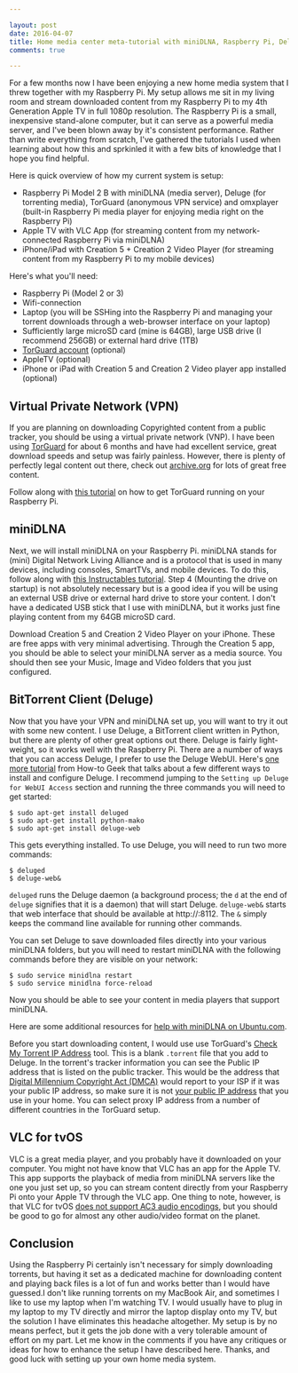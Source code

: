 ```yaml
---

layout: post
date: 2016-04-07
title: Home media center meta-tutorial with miniDLNA, Raspberry Pi, Deluge and Apple TV
comments: true 

---
```


For a few months now I have been enjoying a new home media system that I threw together with my Raspberry Pi. My setup allows me sit in my living room and stream downloaded content from my Raspberry Pi to my 4th Generation Apple TV in full 1080p resolution. The Raspberry Pi is a small, inexpensive stand-alone computer, but it can serve as a powerful media server, and I've been blown away by it's consistent performance. Rather than write everything from scratch, I've gathered the tutorials I used when learning about how this and  sprkinled it with a few bits of knowledge that I hope you find helpful. 

Here is quick overview of how my current system is setup:

- Raspberry Pi Model 2 B with miniDLNA (media server), Deluge (for torrenting media), TorGuard (anonymous VPN service) and omxplayer (built-in Raspberry Pi media player for enjoying media right on the Raspberry Pi)
- Apple TV with VLC App (for streaming content from my network-connected Raspberry Pi via miniDLNA)
- iPhone/iPad with Creation 5 + Creation 2 Video Player (for streaming content from my Raspberry Pi to my mobile devices)

Here's what you'll need:

- Raspberry Pi (Model 2 or 3)
- Wifi-connection
- Laptop (you will be SSHing into the Raspberry Pi and managing your torrent downloads through a web-browser interface on your laptop)
- Sufficiently large microSD card (mine is 64GB), large USB drive (I recommend 256GB) or external hard drive (1TB)
- [TorGuard account](https://torguard.net/aff.php?aff=1933) (optional)
- AppleTV (optional)
- iPhone or iPad with Creation 5 and Creation 2 Video player app installed (optional)

Virtual Private Network (VPN)
---

If you are planning on downloading Copyrighted content from a public tracker, you should be using a virtual private network (VNP). I have been using [TorGuard](https://torguard.net/aff.php?aff=1933) for about 6 months and have had excellent service, great download speeds and setup was fairly painless. However, there is plenty of perfectly legal content out there, check out [archive.org](https://archive.org/index.php) for lots of great free content. 

Follow along with [this tutorial](https://torguard.net/knowledgebase.php?action=displayarticle&id=174) on how to get TorGuard running on your Raspberry Pi. 

miniDLNA
---

Next, we will install miniDLNA on your Raspberry Pi. miniDLNA stands for (mini) Digital Network Living Alliance and is a protocol that is used in many devices, including consoles, SmartTVs, and mobile devices. To do this, follow along with [this Instructables tutorial](http://www.instructables.com/id/Raspberry-Pi-Media-Server-MiniDLNA/). Step 4 (Mounting the drive on startup) is not absolutely necessary but is a good idea if you will be using an external USB drive or external hard drive to store your content. I don't have a dedicated USB stick that I use with miniDLNA, but it works just fine playing content from my 64GB microSD card. 

Download Creation 5 and Creation 2 Video Player on your iPhone. These are free apps with very minimal advertising. Through the Creation 5 app, you should be able to select your miniDLNA server as a media source. You should then see your Music, Image and Video folders that you just configured. 

BitTorrent Client (Deluge)
---

Now that you have your VPN and miniDLNA set up, you will want to try it out with some new content. I use Deluge, a BitTorrent client written in Python, but there are plenty of other great options out there. Deluge is fairly light-weight, so it works well with the Raspberry Pi. There are a number of ways that you can access Deluge, I prefer to use the Deluge WebUI. Here's [one more tutorial](http://www.howtogeek.com/142044/how-to-turn-a-raspberry-pi-into-an-always-on-bittorrent-box/) from How-to Geek that talks about a few different ways to install and configure Deluge. I recommend jumping to the `Setting up Deluge for WebUI Access` section and running the three commands you will need to get started: 

```terminal
$ sudo apt-get install deluged
$ sudo apt-get install python-mako
$ sudo apt-get install deluge-web
```
This gets everything installed. To use Deluge, you will need to run two more commands: 

```terminal 
$ deluged
$ deluge-web&
```
`deluged` runs the Deluge daemon (a background process; the `d` at the end of `deluge` signifies that it is a daemon) that will start Deluge. `deluge-web&` starts that web interface that should be available at http://<your raspberry pi ip address>:8112. The `&` simply keeps the command line available for running other commands. 

You can set Deluge to save downloaded files directly into your various miniDLNA folders, but you will need to restart miniDLNA with the following commands before they are visible on your network:

```terminal
$ sudo service minidlna restart
$ sudo service minidlna force-reload
```
Now you should be able to see your content in media players that support miniDLNA. 

Here are some additional resources for [help with miniDLNA on Ubuntu.com](https://help.ubuntu.com/community/MiniDLNA).

Before you start downloading content, I would use use TorGuard's [Check My Torrent IP Address](https://torguard.net/checkmytorrentipaddress.php) tool. This is a blank `.torrent` file that you add to Deluge. In the torrent's tracker information you can see the Public IP address that is listed on the public tracker. This would be the address that [Digital Millennium Copyright Act (DMCA)](https://en.wikipedia.org/wiki/Digital_Millennium_Copyright_Act) would report to your ISP if it was your public IP address, so make sure it is not [your public IP address](http://www.whatsmyip.org/) that you use in your home. You can select proxy IP address from a number of different countries in the TorGuard setup. 

VLC for tvOS
---

VLC is a great media player, and you probably have it downloaded on your computer. You might not have know that VLC has an app for the Apple TV. This app supports the playback of media from miniDLNA servers like the one you just set up, so you can stream content directly from your Raspberry Pi onto your Apple TV through the VLC app. One thing to note, however, is that VLC for tvOS [does not support AC3 audio encodings](https://forum.videolan.org/viewtopic.php?t=125032), but you should be good to go for almost any other audio/video format on the planet.

Conclusion
---

Using the Raspberry Pi certainly isn't necessary for simply downloading torrents, but having it set as a dedicated machine for downloading content and playing back files is a lot of fun and works better than I would have guessed.I don't like running torrents on my MacBook Air, and sometimes I like to use my laptop when I'm watching TV. I would usually have to plug in my laptop to my TV directly and mirror the laptop display onto my TV, but the solution I have eliminates this headache altogether. My setup is by no means perfect, but it gets the job done with a very tolerable amount of effort on my part. Let me know in the comments if you have any critiques or ideas for how to enhance the setup I have described here. Thanks, and good luck with setting up your own home media system.




